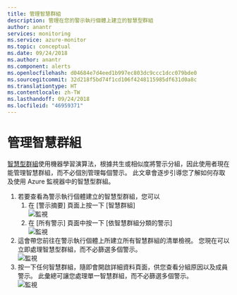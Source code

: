 ```yaml
---
title: 管理智慧群組
description: 管理在您的警示執行個體上建立的智慧型群組
author: anantr
services: monitoring
ms.service: azure-monitor
ms.topic: conceptual
ms.date: 09/24/2018
ms.author: anantr
ms.component: alerts
ms.openlocfilehash: d04684e7d4eed1b997ec803dc9ccc1dcc079bde0
ms.sourcegitcommit: 32d218f5bd74f1cd106f4248115985df631d0a8c
ms.translationtype: HT
ms.contentlocale: zh-TW
ms.lasthandoff: 09/24/2018
ms.locfileid: "46959371"
---
```

# <a name="manage-smart-groups"></a>管理智慧群組
[智慧型群組](https://aka.ms/smart-groups)使用機器學習演算法，根據共生或相似度將警示分組，因此使用者現在能管理智慧群組，而不必個別管理每個警示。 此文章會逐步引導您了解如何存取及使用 Azure 監視器中的智慧型群組。
1.  若要查看為警示執行個體建立的智慧型群組，您可以
     1. 在 [警示摘要] 頁面上按一下 [智慧群組]    
    ![監視](./media/monitoring-alerts-managing-smart-groups/sg-alerts-summary.jpg)
     2. 在 [所有警示] 頁面中按一下 [依智慧群組分類的警示]   
     ![監視](./media/monitoring-alerts-managing-smart-groups/sg-all-alerts.jpg)
2.  這會帶您前往在警示執行個體上所建立所有智慧群組的清單檢視。 您現在可以立即處理智慧型群組，而不必篩選多個警示。   
![監視](./media/monitoring-alerts-managing-smart-groups/sg-list.jpg)
3.  按一下任何智慧群組，隨即會開啟詳細資料頁面，供您查看分組原因以及成員警示。 此彙總可讓您處理單一智慧群組，而不必篩選多個警示。   
![監視](./media/monitoring-alerts-managing-smart-groups/sg-details.jpg)

